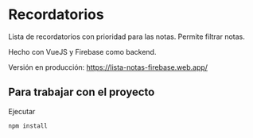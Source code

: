 # Recordatorios

Lista de recordatorios con prioridad para las notas. Permite filtrar notas.

Hecho con VueJS y Firebase como backend.

Versión en producción: https://lista-notas-firebase.web.app/

## Para trabajar con el proyecto
Ejecutar
```
npm install
```
